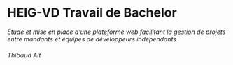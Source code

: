 # HEIG-VD Travail de Bachelor

_Étude et mise en place d’une plateforme web facilitant la gestion de projets entre mandants et équipes de développeurs indépendants_

###### Thibaud Alt
